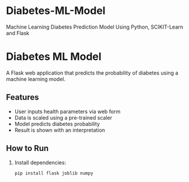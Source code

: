 # Diabetes-ML-Model
Machine Learning Diabetes Prediction Model Using Python, SCIKIT-Learn and Flask
# Diabetes ML Model

A Flask web application that predicts the probability of diabetes using a machine learning model.

## Features
- User inputs health parameters via web form
- Data is scaled using a pre-trained scaler
- Model predicts diabetes probability
- Result is shown with an interpretation

## How to Run

1. Install dependencies:
   ```bash
   pip install flask joblib numpy
